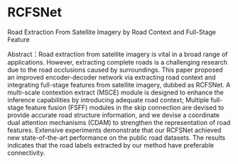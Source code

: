 # RCFSNet
Road Extraction From Satellite Imagery by Road Context and Full-Stage Feature

Abstract：Road extraction from satellite imagery is vital in a broad range of applications. However, extracting complete roads is a challenging research due to the road occlusions caused by surroundings. This paper proposed an improved encoder-decoder network via extracting road context and integrating full-stage features from satellite imagery, dubbed as RCFSNet. A multi-scale contextion extract (MSCE) module is designed to enhance the inference capabilities by introducing adequate road
context; Multiple full-stage feature fusion (FSFF) modules in the skip connection are devised to provide accurate road structure information, and we devise a coordinate dual attention mechanisms (CDAM) to strengthen the representation of road features. Extensive experiments demonstrate that our RCFSNet achieved new state-of-the-art performance on the public road datasets. The results indicates that the road labels extracted by our method have preferable connectivity. 
